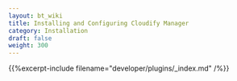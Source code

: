 ```yaml
---
layout: bt_wiki
title: Installing and Configuring Cloudify Manager
category: Installation
draft: false
weight: 300
---
```

{{%excerpt-include filename="developer/plugins/_index.md" /%}}

